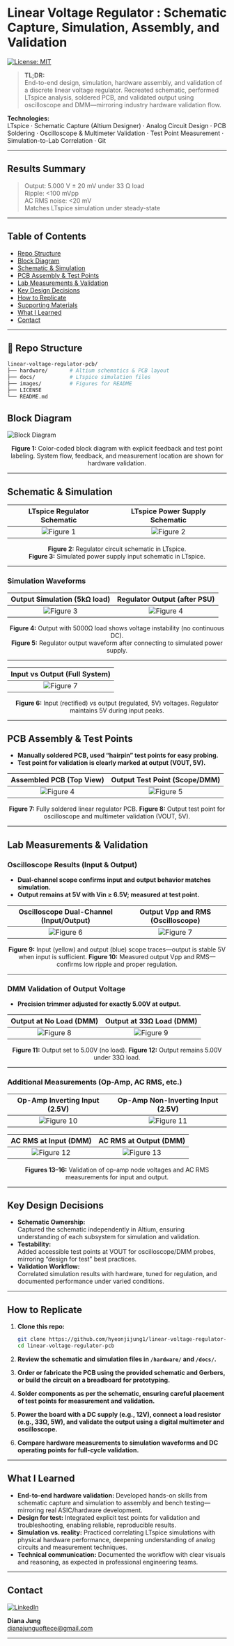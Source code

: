 # Linear Voltage Regulator : Schematic Capture, Simulation, Assembly, and Validation


[![License: MIT](https://img.shields.io/badge/license-MIT-blue.svg)](LICENSE)


> **TL;DR:**  
> End-to-end design, simulation, hardware assembly, and validation of a discrete linear voltage regulator. Recreated schematic, performed LTspice analysis, soldered PCB, and validated output using oscilloscope and DMM—mirroring industry hardware validation flow.

**Technologies:**  
LTspice · Schematic Capture (Altium Designer) · Analog Circuit Design · PCB Soldering · Oscilloscope & Multimeter Validation · Test Point Measurement · Simulation-to-Lab Correlation · Git

---
## **Results Summary**

> Output: 5.000 V ± 20 mV under 33 Ω load  
> Ripple: <100 mVpp  
> AC RMS noise: <20 mV  
> Matches LTspice simulation under steady-state

---

## Table of Contents

- [Repo Structure](#repo-structure)
- [Block Diagram](#block-diagram)
- [Schematic & Simulation](#schematic--simulation)
- [PCB Assembly & Test Points](#pcb-assembly--test-points)
- [Lab Measurements & Validation](#lab-measurements--validation)
- [Key Design Decisions](#key-design-decisions)
- [How to Replicate](#how-to-replicate)
- [Supporting Materials](#supporting-materials)
- [What I Learned](#what-i-learned)
- [Contact](#contact)

---
## 📁 Repo Structure

```bash
linear-voltage-regulator-pcb/
├── hardware/       # Altium schematics & PCB layout
├── docs/           # LTspice simulation files
├── images/         # Figures for README
├── LICENSE
└── README.md
```

## Block Diagram

![Block Diagram](images/block-diagram-m0.png)

<p align="center"><b>Figure 1:</b> Color-coded block diagram with explicit feedback and test point labeling. System flow, feedback, and measurement location are shown for hardware validation.</p>

---

## Schematic & Simulation

| LTspice Regulator Schematic       | LTspice Power Supply Schematic       |
|:---------------------------------:|:------------------------------------:|
| ![Figure 1](images/figure-1.png) | ![Figure 2](images/figure-4.png) |

<p align="center"><b>Figure 2:</b> Regulator circuit schematic in LTspice.<br>
<b>Figure 3:</b> Simulated power supply input schematic in LTspice.</p>

---

### **Simulation Waveforms**

| Output Simulation (5kΩ load)         | Regulator Output (after PSU)        |
|:------------------------------------:|:-----------------------------------:|
| ![Figure 3](images/figure-5.png) | ![Figure 4](images/figure-6.png) |

<p align="center"><b>Figure 4:</b> Output with 5000Ω load shows voltage instability (no continuous DC).<br>
<b>Figure 5:</b> Regulator output waveform after connecting to simulated power supply.</p>

---

| Input vs Output (Full System)            |
|:----------------------------------------:|
| ![Figure 7](images/figure-7.png) |

<p align="center"><b>Figure 6:</b> Input (rectified) vs output (regulated, 5V) voltages. Regulator maintains 5V during input peaks.</p>

---

## PCB Assembly & Test Points

- **Manually soldered PCB, used “hairpin” test points for easy probing.**
- **Test point for validation is clearly marked at output (VOUT, 5V).**

| Assembled PCB (Top View)              | Output Test Point (Scope/DMM)         |
|:-------------------------------------:|:-------------------------------------:|
| ![Figure 4](images/pcb-final.jpg) | ![Figure 5](images/test-point.png)    |

<p align="center"><b>Figure 7:</b> Fully soldered linear regulator PCB.  
<b>Figure 8:</b> Output test point for oscilloscope and multimeter validation (VOUT, 5V).</p>

---

## Lab Measurements & Validation

### **Oscilloscope Results (Input & Output)**

- **Dual-channel scope confirms input and output behavior matches simulation.**
- **Output remains at 5V with Vin ≥ 6.5V; measured at test point.**

| Oscilloscope Dual-Channel (Input/Output)     | Output Vpp and RMS (Oscilloscope)         |
|:--------------------------------------------:|:-----------------------------------------:|
| ![Figure 6](images/osc-1.png)    | ![Figure 7](images/osc-2.png)  |

<p align="center"><b>Figure 9:</b> Input (yellow) and output (blue) scope traces—output is stable 5V when input is sufficient.  
<b>Figure 10:</b> Measured output Vpp and RMS—confirms low ripple and proper regulation.</p>

---

### **DMM Validation of Output Voltage**

- **Precision trimmer adjusted for exactly 5.00V at output.**

| Output at No Load (DMM)                  | Output at 33Ω Load (DMM)              |
|:----------------------------------------:|:--------------------------------------:|
| ![Figure 8](images/5V-1.png)           | ![Figure 9](images/5V-2.png)    |

<p align="center"><b>Figure 11:</b> Output set to 5.00V (no load).  
<b>Figure 12:</b> Output remains 5.00V under 33Ω load.</p>

---

### **Additional Measurements (Op-Amp, AC RMS, etc.)**

| Op-Amp Inverting Input (2.5V)           | Op-Amp Non-Inverting Input (2.5V)      |
|:---------------------------------------:|:--------------------------------------:|
| ![Figure 10](images/op-1.png)| ![Figure 11](images/op-2.png)  |

| AC RMS at Input (DMM)                   | AC RMS at Output (DMM)                 |
|:----------------------------------------:|:--------------------------------------:|
| ![Figure 12](images/ac-1.png)    | ![Figure 13](images/ac-2.png) |

<p align="center"><b>Figures 13–16:</b> Validation of op-amp node voltages and AC RMS measurements for input and output.</p>

---

## Key Design Decisions

- **Schematic Ownership:**  
  Captured the schematic independently in Altium, ensuring understanding of each subsystem for simulation and validation.
- **Testability:**  
  Added accessible test points at VOUT for oscilloscope/DMM probes, mirroring “design for test” best practices.
- **Validation Workflow:**  
  Correlated simulation results with hardware, tuned for regulation, and documented performance under varied conditions.

---

## How to Replicate

1. **Clone this repo:**  
   ```bash
   git clone https://github.com/hyeonjijung1/linear-voltage-regulator-pcb.git
   cd linear-voltage-regulator-pcb
   ```

2. **Review the schematic and simulation files in `/hardware/` and `/docs/`.**

3. **Order or fabricate the PCB using the provided schematic and Gerbers, or build the circuit on a breadboard for prototyping.**

4. **Solder components as per the schematic, ensuring careful placement of test points for measurement and validation.**

5. **Power the board with a DC supply (e.g., 12V), connect a load resistor (e.g., 33Ω, 5W), and validate the output using a digital multimeter and oscilloscope.**

6. **Compare hardware measurements to simulation waveforms and DC operating points for full-cycle validation.**

---

## What I Learned

- **End-to-end hardware validation:** Developed hands-on skills from schematic capture and simulation to assembly and bench testing—mirroring real ASIC/hardware development.
- **Design for test:** Integrated explicit test points for validation and troubleshooting, enabling reliable, reproducible results.
- **Simulation vs. reality:** Practiced correlating LTspice simulations with physical hardware performance, deepening understanding of analog circuits and measurement techniques.
- **Technical communication:** Documented the workflow with clear visuals and reasoning, as expected in professional engineering teams.

---

## Contact

[![LinkedIn](https://img.shields.io/badge/LinkedIn-Diana%20Jung-blue?logo=linkedin)](https://www.linkedin.com/in/dianajung-uoft/)

**Diana Jung**  
dianajunguoftece@gmail.com

---
